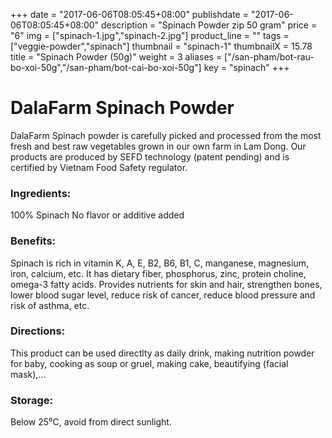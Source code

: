 +++
date = "2017-06-06T08:05:45+08:00"
publishdate = "2017-06-06T08:05:45+08:00"
description = "Spinach Powder zip 50 gram"
price = "6"
img = ["spinach-1.jpg","spinach-2.jpg"]
product_line = ""
tags = ["veggie-powder","spinach"]
thumbnail = "spinach-1"
thumbnailX = 15.78
title = "Spinach Powder (50g)"
weight = 3
aliases = ["/san-pham/bot-rau-bo-xoi-50g","/san-pham/bot-cai-bo-xoi-50g"]
key = "spinach"
+++

# DalaFarm Spinach Powder

DalaFarm Spinach powder is carefully picked and processed from the most fresh and best raw vegetables 
grown in our own farm in Lam Dong. Our products are produced by SEFD technology (patent pending) and 
is certified by Vietnam Food Safety regulator.

### Ingredients: 
100% Spinach
No flavor or additive added

### Benefits: 
Spinach is rich in vitamin K, A, E, B2, B6, B1, C,
manganese, magnesium, iron, calcium, etc. It has 
dietary fiber, phosphorus, zinc,
protein choline, omega-3 fatty acids.
Provides nutrients for skin and hair,
strengthen bones, lower blood sugar level, reduce risk of cancer,
reduce blood pressure and risk of
asthma, etc.

### Directions:  
This product can be used directlty as 
daily drink, making nutrition powder 
for baby, cooking as soup or gruel, 
making cake, beautifying (facial mask),...

### Storage: 
Below 25⁰C, avoid from direct sunlight.

